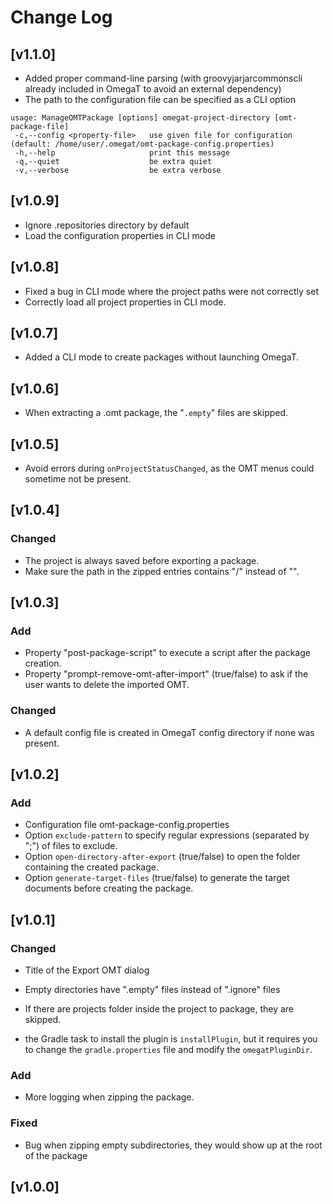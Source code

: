 # Change Log

## [v1.1.0]

- Added proper command-line parsing (with groovyjarjarcommonscli already included in OmegaT to avoid an external dependency)
- The path to the configuration file can be specified as a CLI option

```
usage: ManageOMTPackage [options] omegat-project-directory [omt-package-file]
 -c,--config <property-file>   use given file for configuration (default: /home/user/.omegat/omt-package-config.properties)
 -h,--help                     print this message
 -q,--quiet                    be extra quiet
 -v,--verbose                  be extra verbose
```

## [v1.0.9]

- Ignore .repositories directory by default
- Load the configuration properties in CLI mode

## [v1.0.8]

- Fixed a bug in CLI mode where the project paths were not correctly set
- Correctly load all project properties in CLI mode.

## [v1.0.7]

- Added a CLI mode to create packages without launching OmegaT.

## [v1.0.6]

- When extracting a .omt package, the "`.empty`" files are skipped.

## [v1.0.5]

- Avoid errors during `onProjectStatusChanged`, as the OMT menus could sometime not be present.

## [v1.0.4]

### Changed
- The project is always saved before exporting a package.
- Make sure the path in the zipped entries contains "/" instead of "\".  


## [v1.0.3]

### Add
- Property "post-package-script" to execute a script after the package creation.
- Property "prompt-remove-omt-after-import" (true/false) to ask if the user wants to delete the imported OMT.

### Changed
- A default config file is created in OmegaT config directory if none was present.

## [v1.0.2]

### Add
- Configuration file omt-package-config.properties
- Option `exclude-pattern` to specify regular expressions (separated by ";") of files to exclude.
- Option `open-directory-after-export` (true/false) to open the folder containing the created package.
- Option `generate-target-files` (true/false) to generate the target documents before creating the package.

## [v1.0.1]

### Changed

- Title of the Export OMT dialog
- Empty directories have ".empty" files instead of ".ignore" files
- If there are projects folder inside the project to package, they are skipped.

- the Gradle task to install the plugin is `installPlugin`, but it requires you to change the `gradle.properties` file
and modify the `omegatPluginDir`.

### Add
- More logging when zipping the package.

### Fixed
- Bug when zipping empty subdirectories, they would show up at the root of the package

## [v1.0.0]


